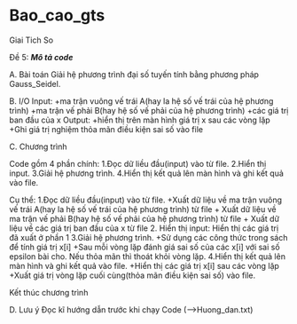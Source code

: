 # Bao_cao_gts
Giai Tich So 

Đề 5:
***Mô tả code***

A. Bài toán
Giải hệ phương trình đại số tuyến tính bằng phương pháp Gauss_Seidel.

B. I/O
Input:    +ma trận vuông vế trái A(hay la hệ số vế trái của hệ phương trình)
	         +ma trận vế phải B(hay hệ số vế phải của hệ phương trình)
	         +các giá trị ban đầu của x
Output:  +hiển thị trên màn hình giá trị x sau các vòng lặp
	         +Ghi giá trị nghiệm thỏa mãn điều kiện sai số vào file

C. Chương trình


Code gồm 4 phần chính:
  1.Đọc dữ liều đầu(input) vào từ file.
  2.Hiển thị input.
  3.Giải hệ phương trình.
  4.Hiển thị kết quả lên màn hình và ghi kết quả vào file.

Cụ thể:
  1.Đọc dữ liều đầu(input) vào từ file.
    +Xuất dữ liệu về ma trận vuông vế trái A(hay la hệ số vế trái của hệ phương trình) từ file
    + Xuất dữ liệu về ma trận vế phải B(hay hệ số vế phải của hệ phương trình) từ file
    + Xuất dữ liệu về các giá trị ban đầu của x từ file
  2. Hiển thị input: Hiển thị các giá trị đã xuất ở phần 1
  3.Giải hệ phương trình.
    +Sử dụng các công thức trong sách để tính giá trị x[i]
    +Sau mỗi vòng lặp  đánh giá sai số của các x[i] với sai số epsilon bài cho. Nếu thỏa mãn thì thoát khỏi vòng lặp.
  4.Hiển thị kết quả lên màn hình và ghi kết quả vào file.
    +Hiển thị các giá trị x[i] sau các vòng lặp
    +Xuất giá trị vòng lặp cuối cùng(thỏa mãn điều kiện sai số) vào file.

  Kết thúc chương trình

D. Lưu ý
Đọc kĩ hướng dẫn trước khi chạy Code (-->Huong_dan.txt)
